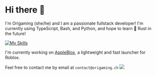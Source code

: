 # Hi there 👋

I'm Origaming (she/he) and I am a passionate fullstack developer! I'm currently using TypeScript, Bash, and Python, and hope to learn 🦀 Rust in the future!

[![My Skills](https://skillicons.dev/icons?i=css,ts,html,svelte,js,python,lua,react,bash,nextjs,bun,nodejs)](https://skillicons.dev)

I'm currently working on [AppleBlox](https://github.com/OrigamingWasTaken/appleblox), a lightweight and fast launcher for Roblox.

Feel free to contact me by email at `contact@origaming.ch`
<img src="https://github-readme-stats.vercel.app/api/top-langs/?username=OrigamingWasTaken&border_color=3D444D&theme=github_dark&layout=compact" />
